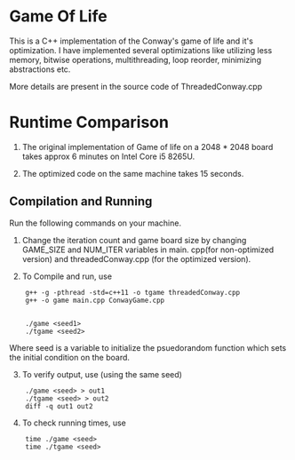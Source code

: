 # Game Of Life
This is a C++ implementation of the Conway's game of life and it's optimization. I have implemented 
several optimizations like utilizing less memory, bitwise operations, multithreading, loop reorder, minimizing abstractions etc.

More details are present in the source code of ThreadedConway.cpp

# Runtime Comparison

1. The original implementation of Game of life on a 2048 * 2048 board takes approx 6 minutes on Intel Core i5 8265U. 

2. The optimized code on the same machine takes 15 seconds.



## Compilation and Running

Run the following commands on your machine.
1. Change the iteration count and game board size by changing GAME_SIZE and NUM_ITER variables in main. cpp(for non-optimized version) and threadedConway.cpp (for the optimized version).

2. To Compile and run, use
```
    g++ -g -pthread -std=c++11 -o tgame threadedConway.cpp
    g++ -o game main.cpp ConwayGame.cpp


    ./game <seed1>
    ./tgame <seed2>
```

Where seed is a variable to initialize the psuedorandom function which sets the initial condition on the board.

3. To verify output, use (using the same seed)
```
    ./game <seed> > out1
    ./tgame <seed> > out2
    diff -q out1 out2
```

4. To check running times, use
```
    time ./game <seed>
    time ./tgame <seed>

```